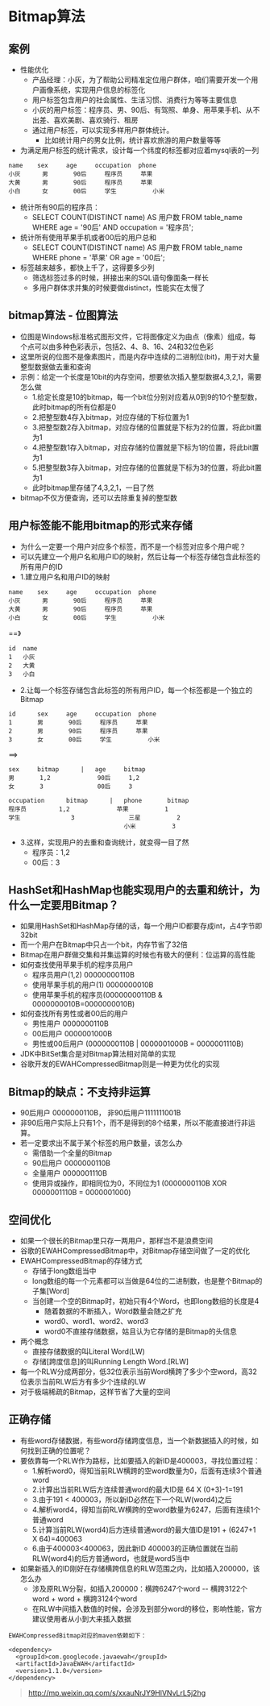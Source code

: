 # Bitmap算法

## 案例
* 性能优化
	* 产品经理：小灰，为了帮助公司精准定位用户群体，咱们需要开发一个用户画像系统，实现用户信息的标签化
	* 用户标签包含用户的社会属性、生活习惯、消费行为等等主要信息
	* 小灰的用户标签：程序员、男、90后、有驾照、单身、用苹果手机、从不出差、喜欢美剧、喜欢骑行、租房
	* 通过用户标签，可以实现多样用户群体统计。
		* 比如统计用户的男女比例，统计喜欢旅游的用户数量等等
* 为满足用户标签的统计需求，设计每一个纬度的标签都对应着mysql表的一列
```
name	sex		age		occupation	phone
小灰		男		90后		程序员		苹果
大黄		男		90后		程序员		苹果
小白		女		00后		学生			小米
```
* 统计所有90后的程序员：
	* SELECT COUNT(DISTINCT name) AS 用户数 FROM table_name	WHERE age = '90后' AND occupation = '程序员';
* 统计所有使用苹果手机或者00后的用户总和
	* SELECT COUNT(DISTINCT name) AS 用户数 FROM table_name	WHERE phone = '苹果' OR age = '00后';
* 标签越来越多，都快上千了，这得要多少列
	* 筛选标签过多的时候，拼接出来的SQL语句像面条一样长
	* 多用户群体求并集的时候要做distinct，性能实在太慢了

## bitmap算法 - 位图算法
* 位图是Windows标准格式图形文件，它将图像定义为由点（像素）组成，每个点可以由多种色彩表示，包括2、4、8、16、24和32位色彩
* 这里所说的位图不是像素图片，而是内存中连续的二进制位(bit)，用于对大量整型数据做去重和查询
* 示例：给定一个长度是10bit的内存空间，想要依次插入整型数据4,3,2,1，需要怎么做
	* 1.给定长度是10的bitmap，每一个bit位分别对应着从0到9的10个整型数，此时bitmap的所有位都是0
	* 2.把整型数4存入bitmap，对应存储的下标位置为1
	* 3.把整型数2存入bitmap，对应存储的位置就是下标为2的位置，将此bit置为1
	* 4.把整型数1存入bitmap，对应存储的位置就是下标为1的位置，将此bit置为1
	* 5.把整型数3存入bitmap，对应存储的位置就是下标为3的位置，将此bit置为1
	* 此时bitmap里存储了4,3,2,1，一目了然
* bitmap不仅方便查询，还可以去除重复掉的整型数

## 用户标签能不能用bitmap的形式来存储
* 为什么一定要一个用户对应多个标签，而不是一个标签对应多个用户呢？
* 可以先建立一个用户名和用户ID的映射，然后让每一个标签存储包含此标签的所有用户的ID
* 1.建立用户名和用户ID的映射
```
name	sex		age		occupation	phone
小灰		男		90后		程序员		苹果
大黄		男		90后		程序员		苹果
小白		女		00后		学生			小米
```
==》
```
id	name	
1	小灰		
2	大黄		
3	小白		
```
* 2.让每一个标签存储包含此标签的所有用户ID，每一个标签都是一个独立的Bitmap
```
id		sex		age		occupation	phone
1		男		90后		程序员		苹果
2		男		90后		程序员		苹果
3		女		00后		学生			小米
```
==>
```
sex		bitmap		|	age		bitmap	
男		1,2				90后		1,2
女		3				00后		3
```
```
occupation		bitmap		|	phone		bitmap	
程序员			1,2				苹果			1
学生				3				三星			2
								小米			3
```
* 3.这样，实现用户的去重和查询统计，就变得一目了然	
	* 程序员：1,2
	* 00后：3

## HashSet和HashMap也能实现用户的去重和统计，为什么一定要用Bitmap？
* 如果用HashSet和HashMap存储的话，每一个用户ID都要存成int，占4字节即32bit
* 而一个用户在Bitmap中只占一个bit，内存节省了32倍
* Bitmap在用户群做交集和并集运算的时候也有极大的便利：位运算的高性能
* 如何查找使用苹果手机的程序员用户
	* 程序员用户(1,2) 00000000110B 
	* 使用苹果手机的用户(1) 0000000010B
	* 使用苹果手机的程序员(00000000110B & 0000000010B=0000000010B)
* 如何查找所有男性或者00后的用户
	* 男性用户 0000000110B
	* 00后用户 0000001000B
	* 男性或00后用户 (0000000110B | 0000001000B = 0000001110B)
* JDK中BitSet集合是对Bitmap算法相对简单的实现
* 谷歌开发的EWAHCompressedBitmap则是一种更为优化的实现

## Bitmap的缺点：不支持非运算
* 90后用户 0000000110B， 非90后用户1111111001B
* 非90后用户实际上只有1个，而不是得到的8个结果，所以不能直接进行非运算。
* 若一定要求出不属于某个标签的用户数量，该怎么办
	* 需借助一个全量的Bitmap
	* 90后用户 0000000110B
	* 全量用户 0000001110B
	* 使用异或操作，即相同位为0，不同位为1 (0000000110B XOR 0000001110B = 0000001000)
	
## 空间优化
* 如果一个很长的Bitmap里只存一两用户，那样岂不是浪费空间
* 谷歌的EWAHCompressedBitmap中，对Bitmap存储空间做了一定的优化
* EWAHCompressedBitmap的存储方式
	* 存储于long数组当中
	* long数组的每一个元素都可以当做是64位的二进制数，也是整个Bitmap的子集[Word]
	* 当创建一个空的Bitmap时，初始只有4个Word，也即long数组的长度是4
		* 随着数据的不断插入，Word数量会随之扩充
		* word0、word1、word2、word3
		* word0不直接存储数据，姑且认为它存储的是Bitmap的头信息
* 两个概念
	* 直接存储数据的叫Literal Word(LW)	
	* 存储[跨度信息]的叫Running Length Word.[RLW]
* 每一个RLW分成两部分，低32位表示当前Word横跨了多少个空word，高32位表示当前RLW后方有多少个连续的LW
* 对于极端稀疏的Bitmap，这样节省了大量的空间

## 正确存储
* 有些word存储数据，有些word存储跨度信息，当一个新数据插入的时候，如何找到正确的位置呢？
* 要依靠每一个RLW作为路标，比如要插入的新ID是400003，寻找位置过程：
	* 1.解析word0，得知当前RLW横跨的空word数量为0，后面有连续3个普通word
	* 2.计算出当前RLW后方连续普通word的最大ID是 64 X (0+3)-1=191
	* 3.由于191 < 400003，所以新ID必然在下一个RLW(word4)之后
	* 4.解析word4，得知当前RLW横跨的空word数量为6247，后面有连续1个普通word
	* 5.计算当前RLW(word4)后方连续普通word的最大值ID是191 + (6247+1 X 64)=400063
	* 6.由于400003<400063，因此新ID 400003的正确位置就在当前RLW(word4)的后方普通word，也就是word5当中
* 如果新插入的ID刚好在存储横跨信息的RLW范围之内，比如插入200000，该怎么办
	* 涉及原RLW分裂，如插入200000：横跨6247个word -- 横跨3122个word + word + 横跨3124个word
	* 在RLW中间插入数值的时候，会涉及到部分word的移位，影响性能，官方建议使用者从小到大来插入数据

```
EWAHCompressedBitmap对应的maven依赖如下：

<dependency>
  <groupId>com.googlecode.javaewah</groupId>
  <artifactId>JavaEWAH</artifactId>
  <version>1.1.0</version>
</dependency>
```



> http://mp.weixin.qq.com/s/xxauNrJY9HlVNvLrL5j2hg